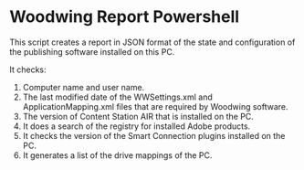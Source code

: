 # Woodwing Report Powershell

This script creates a report in JSON format of the state and configuration of the publishing software installed on this PC.

It checks:

1. Computer name and user name.
2. The last modified date of the WWSettings.xml and ApplicationMapping.xml files that are required by Woodwing software.
3. The version of Content Station AIR that is installed on the PC.
4. It does a search of the registry for installed Adobe products.
5. It checks the version of the Smart Connection plugins installed on the PC.
6. It generates a list of the drive mappings of the PC.